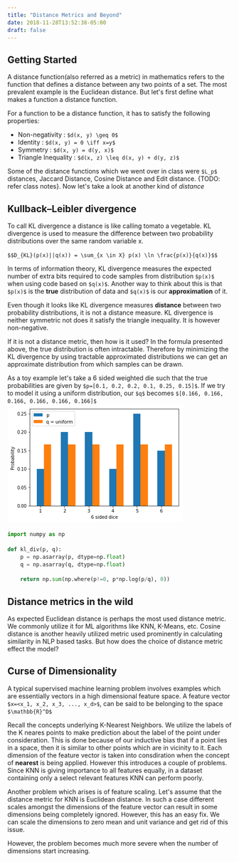 ```yaml
---
title: "Distance Metrics and Beyond"
date: 2018-11-28T13:52:38-05:00
draft: false
---
```


## Getting Started

A distance function(also referred as a metric) in mathematics refers to the function that defines a distance between any two points of a set. The most prevalent example is the Euclidean distance. But let's first define what makes a function a distance function.

For a function to be a distance function, it has to satisfy the following properties:

- Non-negativity : `$d(x, y) \geq 0$`
- Identity       : `$d(x, y) = 0 \iff x=y$`
- Symmetry       : `$d(x, y) = d(y, x)$`
- Triangle Inequality : `$d(x, z) \leq d(x, y) + d(y, z)$`

Some of the distance functions which we went over in class were `$L_p$` distances, Jaccard Distance, Cosine Distance and Edit distance. {TODO: refer class notes}. Now let's take a look at another kind of _distance_

## Kullback–Leibler divergence

To call KL divergence a distance is like calling tomato a vegetable. KL divergence is used to measure the difference between two probability distributions over the same random variable x.

`$$D_{KL}(p(x)||q(x)) = \sum_{x \in X} p(x) \ln \frac{p(x)}{q(x)}$$`

In terms of information theory, KL divergence measures the expected number of extra bits required to code samples from distribution `$p(x)$` when using code based on `$q(x)$`. Another way to think about this is that `$p(x)$` is the **true** distribution of data and `$q(x)$` is our **approximation** of it.

Even though it looks like KL divergence measures **distance** between two probability distributions, it is not a distance measure. KL divergence is neither symmetric not does it satisfy the triangle inequality. It is however non-negative.

If it is not a distance metric, then how is it used? In the formula presented above, the true distribution is often intractable. Therefore by minimizing the KL divergence by using tractable approximated distributions we can get an approximate distribution from which samples can be drawn.

As a toy example let's take a 6 sided weighted die such that the true probabilities are given by `$p=[0.1, 0.2, 0.2, 0.1, 0.25, 0.15]$`. If we try to model it using a uniform distribution, our `$q$` becomes `$[0.166, 0.166, 0.166, 0.166, 0.166, 0.166]$`
![Image](kl.png)
```python
import numpy as np

def kl_div(p, q):
    p = np.asarray(p, dtype=np.float)
    q = np.asarray(q, dtype=np.float)

    return np.sum(np.where(p!=0, p*np.log(p/q), 0))
```

## Distance metrics in the wild

As expected Euclidean distance is perhaps the most used distance metric. We commonly utilize it for ML algorithms like KNN, K-Means, etc. Cosine distance is another heavily utilized metric used prominently in calculating similarity in NLP based tasks. But how does the choice of distance metric effect the model?

## Curse of Dimensionality

A typical supervised machine learning problem involves examples which are essentially vectors in a high dimensional feature space. A feature vector `$x=<x_1, x_2, x_3, ..., x_d>$`, can be said to be belonging to the space `$\mathbb{R}^D$`

Recall the concepts underlying K-Nearest Neighbors. We utilize the labels of the K neares points to make prediction about the label of the point under consideration. This is done because of our inductive bias that if a point lies in a space, then it is similar to other points which are in vicinity to it. Each dimension of the feature vector is taken into consdiration when the concept of **nearest** is being applied. However this introduces a couple of problems. Since KNN is giving importance to all features equally, in a dataset containing only a select relevant features KNN can perform poorly.

Another problem which arises is of feature scaling. Let's assume that the distance metric for KNN is Euclidean distance. In such a case different scales amongst the dimensions of the feature vector can result in some dimensions being completely ignored. However, this has an easy fix. We can scale the dimensions to zero mean and unit variance and get rid of this issue.

However, the problem becomes much more severe when the number of dimensions start increasing. 
